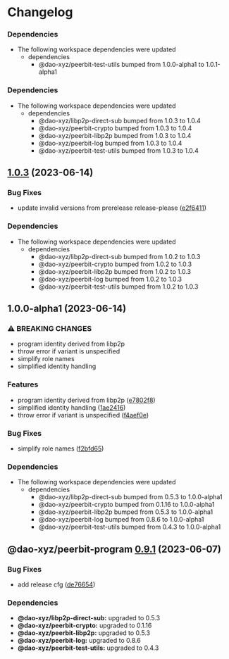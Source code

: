 # Changelog

### Dependencies

* The following workspace dependencies were updated
  * dependencies
    * @dao-xyz/peerbit-test-utils bumped from 1.0.0-alpha1 to 1.0.1-alpha1

### Dependencies

* The following workspace dependencies were updated
  * dependencies
    * @dao-xyz/libp2p-direct-sub bumped from 1.0.3 to 1.0.4
    * @dao-xyz/peerbit-crypto bumped from 1.0.3 to 1.0.4
    * @dao-xyz/peerbit-libp2p bumped from 1.0.3 to 1.0.4
    * @dao-xyz/peerbit-log bumped from 1.0.3 to 1.0.4
    * @dao-xyz/peerbit-test-utils bumped from 1.0.3 to 1.0.4

## [1.0.3](https://github.com/dao-xyz/peerbit/compare/peerbit-program-v1.0.1-alpha1...peerbit-program-v1.0.3) (2023-06-14)


### Bug Fixes

* update invalid versions from prerelease release-please ([e2f6411](https://github.com/dao-xyz/peerbit/commit/e2f6411d46edf6d36723ca1ea81d1e55a09d3cd4))


### Dependencies

* The following workspace dependencies were updated
  * dependencies
    * @dao-xyz/libp2p-direct-sub bumped from 1.0.2 to 1.0.3
    * @dao-xyz/peerbit-crypto bumped from 1.0.2 to 1.0.3
    * @dao-xyz/peerbit-libp2p bumped from 1.0.2 to 1.0.3
    * @dao-xyz/peerbit-log bumped from 1.0.2 to 1.0.3
    * @dao-xyz/peerbit-test-utils bumped from 1.0.2 to 1.0.3

## 1.0.0-alpha1 (2023-06-14)


### ⚠ BREAKING CHANGES

* program identity derived from libp2p
* throw error if variant is unspecified
* simplify role names
* simplified identity handling

### Features

* program identity derived from libp2p ([e7802f8](https://github.com/dao-xyz/peerbit/commit/e7802f816eb3e06c14cc57b193d2bde2b5005cef))
* simplified identity handling ([1ae2416](https://github.com/dao-xyz/peerbit/commit/1ae24168a5c8629b8f9d1c57eceed6abd4a15020))
* throw error if variant is unspecified ([f4aef0e](https://github.com/dao-xyz/peerbit/commit/f4aef0ea5713eb37a0dfcf251fe6233e6a54dbd7))


### Bug Fixes

* simplify role names ([f2bfd65](https://github.com/dao-xyz/peerbit/commit/f2bfd65422d0d7066cbc34693bfeafecb508004d))


### Dependencies

* The following workspace dependencies were updated
  * dependencies
    * @dao-xyz/libp2p-direct-sub bumped from 0.5.3 to 1.0.0-alpha1
    * @dao-xyz/peerbit-crypto bumped from 0.1.16 to 1.0.0-alpha1
    * @dao-xyz/peerbit-libp2p bumped from 0.5.3 to 1.0.0-alpha1
    * @dao-xyz/peerbit-log bumped from 0.8.6 to 1.0.0-alpha1
    * @dao-xyz/peerbit-test-utils bumped from 0.4.3 to 1.0.0-alpha1

## @dao-xyz/peerbit-program [0.9.1](https://github.com/dao-xyz/peerbit/compare/@dao-xyz/peerbit-program@0.9.0...@dao-xyz/peerbit-program@0.9.1) (2023-06-07)


### Bug Fixes

* add release cfg ([de76654](https://github.com/dao-xyz/peerbit/commit/de766548f8106804d319e8b51e9607f2a3f60726))





### Dependencies

* **@dao-xyz/libp2p-direct-sub:** upgraded to 0.5.3
* **@dao-xyz/peerbit-crypto:** upgraded to 0.1.16
* **@dao-xyz/peerbit-libp2p:** upgraded to 0.5.3
* **@dao-xyz/peerbit-log:** upgraded to 0.8.6
* **@dao-xyz/peerbit-test-utils:** upgraded to 0.4.3
